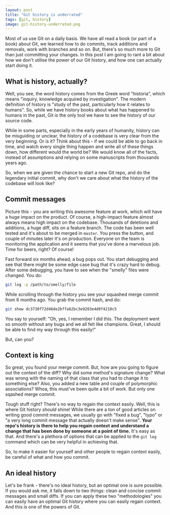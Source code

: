 ```yaml
---
layout: post
title: "Git history is underrated"
tags: [git, history]
image: git-history-underrated.png
---
```


Most of us use Git on a daily basis. We have all read a book (or part of a book)
about Git, we learned how to do commits, track additions and removals, work with
branches and so on. But, there's so much more to Git than just committing your 
changes. In this post I am going to rant a bit about how we don't utilise the
power of our Git history, and how one can actually start doing it.

## What is history, actually?

Well, you see, the word history comes from the Greek word "historia", which means
"inquiry, knowledge acquired by investigation". The modern definition of history
is "study of the past, particularly how it relates to humans". So, while we have
history books about what has happened to humans in the past, Git is the only
tool we have to see the history of our source code.

While in some parts, especially in the early years of humanity, history can be
misguiding or unclear, the history of a codebase is very clear from the very 
beginning. Or is it? Think about this - if we could be able to go back in time, 
and watch every single thing happen and write all of these things down, how 
different would the world be? We would know all of the facts, instead of 
assumptions and relying on some manuscripts from thousands years ago.

So, when we are given the chance to start a new Git repo, and do the legendary
initial commit, why don't we care about what the history of the codebase will
look like?

## Commit messages

Picture this - you are writing this awesome feature at work, which will have a
huge impact on the product. Of course, a high-impact feature almost always means
high impact on the codebase. Thousands of deletions and additions, a huge diff,
sits on a feature branch. The code has been well tested and it's about to be 
merged in `master`. You press the button, and couple of minutes later it's on
production. Everyone on the team is monitoring the application and it seems that
you've done a marvelous job. Time for beers, right? Of course!

Fast forward six months ahead, a bug pops out. You start debugging and see that
there might be some edge case bug that it's crazy hard to debug. After some
debugging, you have to see when the "smelly" files were changed. You do:

```bash
git log -p /path/to/smelly/file
```

While scrolling through the history you see your squashed merge commit from 6
months ago. You grab the commit hash, and do:

```bash
git show dc3730f72d46de2bffa62bc3e9203e4d0f4210c5
```

You say to yourself: "Oh, yes, I remember I did this. The deployment went so 
smooth without any bugs and we all felt like champions. Great, I should be able
to find my way through this easily!" 

But, can you?

## Context is king

So great, you found your merge commit. But, how are you going to figure out the
context of the diff? Why did some method's signature change? What was wrong with
the naming of that class that you had to change it to something else? Also,
you added a new table and couple of polymorphic associations? Whoa, this must've
been quite a bit of work. But only one sqashed merge commit.

Tough stuff right? There's no way to regain the context easily. Well, this is 
where Git history *should* shine! While there are a ton of good articles on
writing good commit messages, we usually go with "fixed a bug", "typo" or "a 
very long commit message that actually doesn't make sense". **Your repo's history
is there to help you regain context and understand a change that has been done
by someone at a point of time.** It's easy as that. And there's a plethora of
options that can be applied to the `git log` command which can be very helpful
in achieving that. 

So, to make it easier for yourself and other people to regain context easily,
be careful of what and how you commit.

## An ideal history

Let's be frank - there's no ideal history, but an optimal one is sure possible.
If you would ask me, it falls down to two things: clean and concise commit 
messages and small diffs. If you can apply these two "methodologies" you can
easily have an optimal Git history where you can easily regain context. And this
is one of the powers of Git. 
